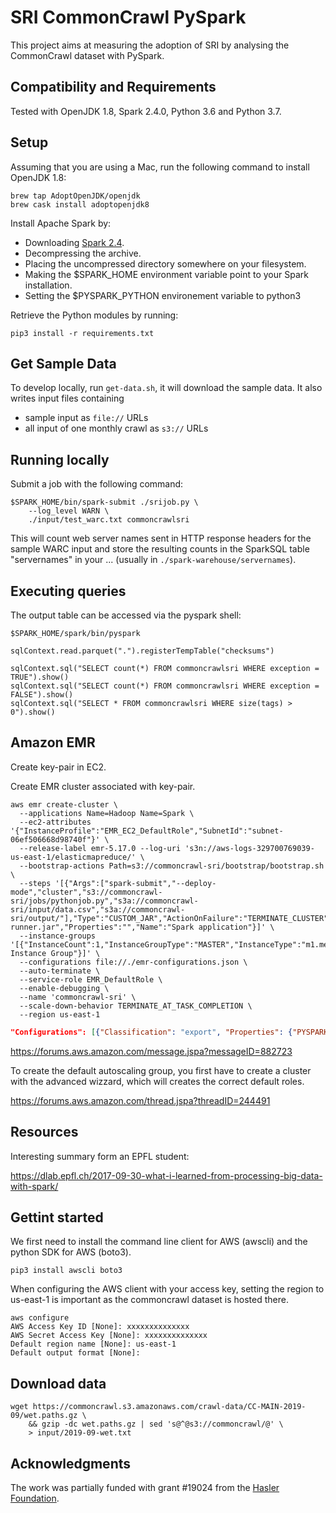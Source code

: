 # SRI CommonCrawl PySpark

This project aims at measuring the adoption of SRI by analysing the CommonCrawl dataset with PySpark.

## Compatibility and Requirements

Tested with OpenJDK 1.8, Spark 2.4.0, Python 3.6 and Python 3.7.

## Setup

Assuming that you are using a Mac, run the following command to install OpenJDK 1.8:

```
brew tap AdoptOpenJDK/openjdk
brew cask install adoptopenjdk8
```

Install Apache Spark by: 
-  Downloading [Spark 2.4](https://www.apache.org/dyn/closer.lua/spark/spark-2.4.0/spark-2.4.0-bin-hadoop2.7.tgz).
-  Decompressing the archive.
-  Placing the uncompressed directory somewhere on your filesystem.
-  Making the $SPARK_HOME environment variable point to your Spark installation.
-  Setting the $PYSPARK_PYTHON environement variable to python3

Retrieve the Python modules by running:

```
pip3 install -r requirements.txt
```

## Get Sample Data

To develop locally, run `get-data.sh`, it will download the sample data. It also writes input files containing
* sample input as `file://` URLs
* all input of one monthly crawl as `s3://` URLs


## Running locally

Submit a job with the following command:

```
$SPARK_HOME/bin/spark-submit ./srijob.py \
	--log_level WARN \
	./input/test_warc.txt commoncrawlsri
```

This will count web server names sent in HTTP response headers for the sample WARC input and store the resulting counts in the SparkSQL table "servernames" in your ... (usually in `./spark-warehouse/servernames`).



## Executing queries

The output table can be accessed via the pyspark shell:

```
$SPARK_HOME/spark/bin/pyspark
```

```
sqlContext.read.parquet(".").registerTempTable("checksums")

sqlContext.sql("SELECT count(*) FROM commoncrawlsri WHERE exception = TRUE").show()
sqlContext.sql("SELECT count(*) FROM commoncrawlsri WHERE exception = FALSE").show()
sqlContext.sql("SELECT * FROM commoncrawlsri WHERE size(tags) > 0").show()

```


## Amazon EMR

Create key-pair in EC2.

Create EMR cluster associated with key-pair.

```
aws emr create-cluster \
  --applications Name=Hadoop Name=Spark \
  --ec2-attributes '{"InstanceProfile":"EMR_EC2_DefaultRole","SubnetId":"subnet-06ef506668d98740f"}' \
  --release-label emr-5.17.0 --log-uri 's3n://aws-logs-329700769039-us-east-1/elasticmapreduce/' \
  --bootstrap-actions Path=s3://commoncrawl-sri/bootstrap/bootstrap.sh \
  --steps '[{"Args":["spark-submit","--deploy-mode","cluster","s3://commoncrawl-sri/jobs/pythonjob.py","s3a://commoncrawl-sri/input/data.csv","s3a://commoncrawl-sri/output/"],"Type":"CUSTOM_JAR","ActionOnFailure":"TERMINATE_CLUSTER","Jar":"command-runner.jar","Properties":"","Name":"Spark application"}]' \
  --instance-groups '[{"InstanceCount":1,"InstanceGroupType":"MASTER","InstanceType":"m1.medium","Name":"Master Instance Group"}]' \
  --configurations file://./emr-configurations.json \
  --auto-terminate \
  --service-role EMR_DefaultRole \
  --enable-debugging \
  --name 'commoncrawl-sri' \
  --scale-down-behavior TERMINATE_AT_TASK_COMPLETION \
  --region us-east-1
```

```json
"Configurations": [{"Classification": "export", "Properties": {"PYSPARK_PYTHON": "/usr/bin/python3"}}]
```

https://forums.aws.amazon.com/message.jspa?messageID=882723

To create the default autoscaling group, you first have to create a cluster with the advanced wizzard, which will creates the correct default roles.

https://forums.aws.amazon.com/thread.jspa?threadID=244491

## Resources

Interesting summary form an EPFL student:

https://dlab.epfl.ch/2017-09-30-what-i-learned-from-processing-big-data-with-spark/

## Gettint started

We first need to install the command line client for AWS (awscli) and the python SDK for AWS (boto3).

```
pip3 install awscli boto3
```

When configuring the AWS client with your access key, setting the region to us-east-1 is important as the commoncrawl dataset is hosted there.

```
aws configure
AWS Access Key ID [None]: xxxxxxxxxxxxxx
AWS Secret Access Key [None]: xxxxxxxxxxxxxx
Default region name [None]: us-east-1
Default output format [None]:
```

## Download data

```
wget https://commoncrawl.s3.amazonaws.com/crawl-data/CC-MAIN-2019-09/wet.paths.gz \
    && gzip -dc wet.paths.gz | sed 's@^@s3://commoncrawl/@' \
	> input/2019-09-wet.txt 
```

## Acknowledgments
The work was partially funded with grant #19024 from the [Hasler Foundation](https://haslerstiftung.ch/en/the-hasler-foundation/).

